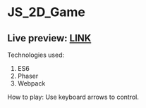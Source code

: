 # JS_2D_Game
## Live preview: [LINK](https://lkister.github.io/JS_2D_Game/index.html) 

Technologies used:
1. ES6
2. Phaser 
3. Webpack

How to play:
Use keyboard arrows to control.
